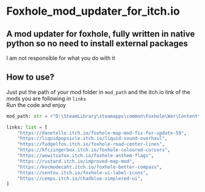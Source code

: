 # Foxhole_mod_updater_for_itch.io
## A mod updater for foxhole, fully written in native python so no need to install external packages

I am not responsible for what you do with it

## How to use?

Just put the path of your mod folder in `mod_path` and the itch.io link of the mods you are following in `links`   
Run the code and enjoy


```python
mod_path: str = r"D:\SteamLibrary\steamapps\common\Foxhole\War\Content\Paks"

links: list = [
    "https://danetello.itch.io/foxhole-map-mod-fix-for-update-59",
    "https://liquidpopsicle.itch.io/liquid-sound-overhaul",
    "https://fudgelfox.itch.io/foxhole-road-center-lines",
    "https://kfczingerbox.itch.io/foxhole-coloured-cursors",
    "https://wowitsafox.itch.io/foxhole-anthem-flags",
    "https://rustard.itch.io/improved-map-mod",
    "https://kocmodecaht.itch.io/foxhole-better-compass",
    "https://sentsu.itch.io/foxhole-ui-label-icons",
    "https://ceeps.itch.io/chadblue-simplered-ui",
]
```
